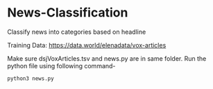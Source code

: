 # News-Classification
Classify news into categories based on headline

Training Data: https://data.world/elenadata/vox-articles

Make sure dsjVoxArticles.tsv and news.py are in same folder. Run the python file using following command-

`python3 news.py`
